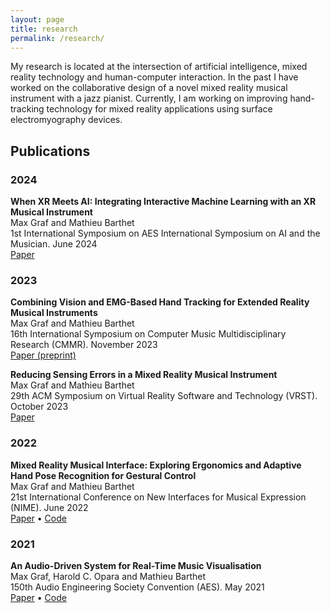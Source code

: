 ```yaml
---
layout: page
title: research
permalink: /research/
---
```

My research is located at the intersection of artificial intelligence, mixed reality technology and human-computer interaction.
In the past I have worked on the collaborative design of a novel mixed reality musical instrument with a jazz 
pianist.
Currently, I am working on improving hand-tracking technology for mixed reality applications using surface 
electromyography devices.

## Publications
### 2024
**When XR Meets AI: Integrating Interactive Machine Learning with an XR Musical Instrument**\
Max Graf and Mathieu Barthet\
1st International Symposium on AES International Symposium on AI and the Musician. June 2024\
<a href="https://qmro.qmul.ac.uk/xmlui/bitstream/handle/123456789/97727/Graf%20When%20XR%20Meets%202024%20Accepted.pdf?sequence=2" target="_blank">Paper</a>

### 2023
**Combining Vision and EMG-Based Hand Tracking for Extended Reality Musical Instruments**\
Max Graf and Mathieu Barthet\
16th International Symposium on Computer Music Multidisciplinary Research (CMMR). November 2023\
<a href="https://arxiv.org/abs/2307.10203" target="_blank">Paper (preprint)</a>

**Reducing Sensing Errors in a Mixed Reality Musical Instrument**\
Max Graf and Mathieu Barthet\
29th ACM Symposium on Virtual Reality Software and Technology (VRST). October 2023\
<a href="https://dl.acm.org/doi/10.1145/3611659.3617210" target="_blank">Paper</a>

### 2022
**Mixed Reality Musical Interface: Exploring Ergonomics and Adaptive Hand Pose Recognition for Gestural Control**\
Max Graf and Mathieu Barthet\
21st International Conference on New Interfaces for Musical Expression (NIME). June 2022\
<a href="https://nime.pubpub.org/pub/g1ja2o6o/release/1?readingCollection=50ef1fd6" target="_blank">Paper</a>
• <a href="https://github.com/maxgraf96/xrmi-framework-unreal" target="_blank">Code</a>

### 2021
**An Audio-Driven System for Real-Time Music Visualisation**\
Max Graf, Harold C. Opara and Mathieu Barthet\
150th Audio Engineering Society Convention (AES). May 2021\
<a href="https://www.aes.org/e-lib/browse.cfm?elib=21091" target="_blank">Paper</a> •
<a href="https://github.com/maxgraf96/music-vis-backend" target="_blank">Code</a>